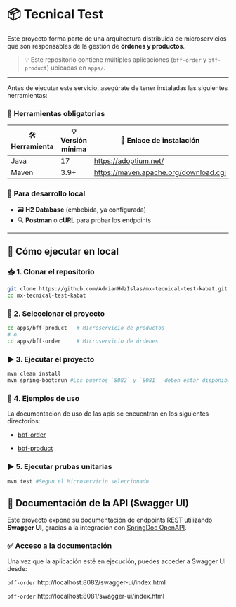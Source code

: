 # 📦 Tecnical Test

Este proyecto forma parte de una arquitectura distribuida de microservicios que son responsables de la gestión de **órdenes y productos**.

> 💡 Este repositorio contiene múltiples aplicaciones (`bff-order` y `bff-product`) ubicadas en `apps/`.

---

Antes de ejecutar este servicio, asegúrate de tener instaladas las siguientes herramientas:

### 🔧 Herramientas obligatorias

| 🛠️ Herramienta | 💡 Versión mínima | 📎 Enlace de instalación                  |
|----------------|-------------------|------------------------------------------|
| Java           | 17                | https://adoptium.net/                    |
| Maven          | 3.9+              | https://maven.apache.org/download.cgi   |

### 🧪 Para desarrollo local

- 🗃️ **H2 Database** (embebida, ya configurada)
- 🔍 **Postman** o **cURL** para probar los endpoints

---

## 🧪 Cómo ejecutar en local

### 📥 1. Clonar el repositorio

```bash
git clone https://github.com/AdrianHdzIslas/mx-tecnical-test-kabat.git
cd mx-tecnical-test-kabat
```

### 📂 2. Seleccionar el proyecto

```bash
cd apps/bff-product   # Microservicio de productos
# o
cd apps/bff-order     # Microservicio de órdenes
```
### ▶️ 3. Ejecutar el proyecto

```bash
mvn clean install
mvn spring-boot:run #Los puertos `8082` y `8081`  deben estar disponibles.
```
### 📘 4. Ejemplos de uso

La documentacion de uso de las apis se encuentran en los siguientes directorios:

+ [bbf-order](./apps/bff-order/HELP.md)

+ [bbf-product](./apps/bff-product/HELP.md)


### ▶️ 5. Ejecutar prubas unitarias

```bash
mvn test #Segun el Microservicio seleccionado
```
## 📘 Documentación de la API (Swagger UI)

Este proyecto expone su documentación de endpoints REST utilizando **Swagger UI**, gracias a la integración con [SpringDoc OpenAPI](https://springdoc.org/).

### ✅ Acceso a la documentación

Una vez que la aplicación esté en ejecución, puedes acceder a Swagger UI desde:

`bff-order` http://localhost:8082/swagger-ui/index.html

`bff-order` http://localhost:8081/swagger-ui/index.html

